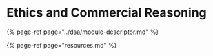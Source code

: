 # Ethics and Commercial Reasoning

{% page-ref page="../dsa/module-descriptor.md" %}

{% page-ref page="resources.md" %}

